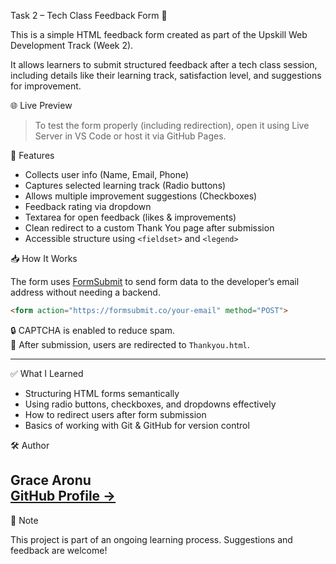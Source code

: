 Task 2 – Tech Class Feedback Form 📝

This is a simple HTML feedback form created as part of the Upskill Web Development Track (Week 2).

It allows learners to submit structured feedback after a tech class session, including details like their learning track, satisfaction level, and suggestions for improvement.


🌐 Live Preview

> To test the form properly (including redirection), open it using Live Server in VS Code or host it via GitHub Pages.


🧩 Features

- Collects user info (Name, Email, Phone)
- Captures selected learning track (Radio buttons)
- Allows multiple improvement suggestions (Checkboxes)
- Feedback rating via dropdown
- Textarea for open feedback (likes & improvements)
- Clean redirect to a custom Thank You page after submission
- Accessible structure using `<fieldset>` and `<legend>`


📥 How It Works

The form uses [FormSubmit](https://formsubmit.co) to send form data to the developer’s email address without needing a backend.

```html
<form action="https://formsubmit.co/your-email" method="POST">
```

🔒 CAPTCHA is enabled to reduce spam.  
🚀 After submission, users are redirected to `Thankyou.html`.

---

✅ What I Learned

- Structuring HTML forms semantically
- Using radio buttons, checkboxes, and dropdowns effectively
- How to redirect users after form submission
- Basics of working with Git & GitHub for version control



🛠️ Author

Grace Aronu  
[GitHub Profile →](https://github.com/GracefulMara)
---

📌 Note

This project is part of an ongoing learning process. Suggestions and feedback are welcome!